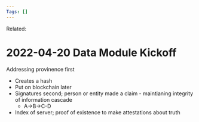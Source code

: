```yaml
---
Tags: []
---
```

Related: 
# 2022-04-20 Data Module Kickoff

Addressing provinence first
- Creates a hash
- Put on blockchain later
- Signatures second; person or entity made a claim - maintianing integrity of information cascade 
	- A->B->C-D
- Index of server; proof of existence to make attestations about truth